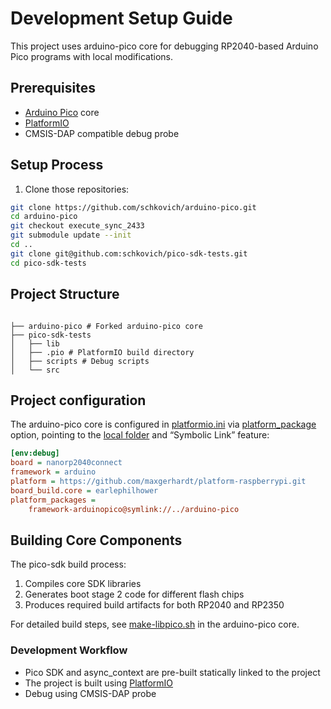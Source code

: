 # Development Setup Guide

This project uses arduino-pico core for debugging RP2040-based Arduino Pico programs with local modifications.

## Prerequisites

- [Arduino Pico](https://github.com/earlephilhower/arduino-pico) core
- [PlatformIO](https://platformio.org/)
- CMSIS-DAP compatible debug probe

## Setup Process

1. Clone those repositories:
```bash
git clone https://github.com/schkovich/arduino-pico.git 
cd arduino-pico
git checkout execute_sync_2433
git submodule update --init
cd ..
git clone git@github.com:schkovich/pico-sdk-tests.git
cd pico-sdk-tests
```

## Project Structure
```plaintext

├── arduino-pico # Forked arduino-pico core
├── pico-sdk-tests
│   ├── lib
│   ├── .pio # PlatformIO build directory
│   ├── scripts # Debug scripts
│   └── src
```

## Project configuration
The arduino-pico core is configured in [platformio.ini](https://docs.platformio.org/en/latest/projectconf/index.html#platformio-ini-project-configuration-file) via [platform_package](https://docs.platformio.org/en/latest/projectconf/sections/env/options/platform/platform_packages.html#platform-packages) option, pointing to the [local folder](https://docs.platformio.org/en/latest/core/userguide/pkg/cmd_install.html#local-folder) and “Symbolic Link” feature:
```ini
[env:debug]
board = nanorp2040connect
framework = arduino
platform = https://github.com/maxgerhardt/platform-raspberrypi.git
board_build.core = earlephilhower
platform_packages =
    framework-arduinopico@symlink://../arduino-pico
```
## Building Core Components
The pico-sdk build process:

1. Compiles core SDK libraries
2. Generates boot stage 2 code for different flash chips
3. Produces required build artifacts for both RP2040 and RP2350

For detailed build steps, see [make-libpico.sh](https://github.com/schkovich/arduino-pico/blob/execute_sync_2433/tools/libpico/make-libpico.sh) in the arduino-pico core.

### Development Workflow

- Pico SDK and async_context are pre-built statically linked to the project
- The project is built using [PlatformIO](https://docs.platformio.org/en/latest/core/index.html)
- Debug using CMSIS-DAP probe
